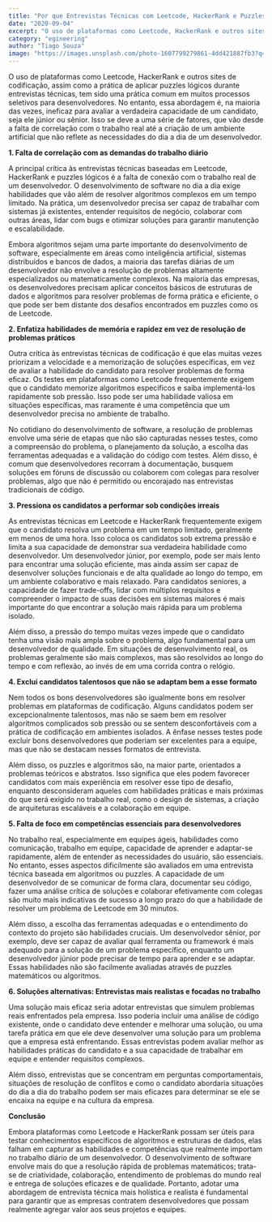 ```yaml
---
title: "Por que Entrevistas Técnicas com Leetcode, HackerRank e Puzzles Não Funcionam para Contratar Desenvolvedores"
date: "2020-09-04"
excerpt: "O uso de plataformas como Leetcode, HackerRank e outros sites de codificação, assim como a prática de aplicar puzzles lógicos durante entrevistas técnicas, tem sido uma prática comum em muitos processos seletivos para desenvolvedores."
category: "egineering"
author: "Tiago Souza"
image: "https://images.unsplash.com/photo-1607799279861-4dd421887fb3?q=80&w=2070&auto=format&fit=crop&ixlib=rb-4.0.3&ixid=M3wxMjA3fDB8MHxwaG90by1wYWdlfHx8fGVufDB8fHx8fA%3D%3D"
---
```


O uso de plataformas como Leetcode, HackerRank e outros sites de codificação, assim como a prática de aplicar puzzles lógicos durante entrevistas técnicas, tem sido uma prática comum em muitos processos seletivos para desenvolvedores. No entanto, essa abordagem é, na maioria das vezes, ineficaz para avaliar a verdadeira capacidade de um candidato, seja ele júnior ou sênior. Isso se deve a uma série de fatores, que vão desde a falta de correlação com o trabalho real até a criação de um ambiente artificial que não reflete as necessidades do dia a dia de um desenvolvedor.

**1. Falta de correlação com as demandas do trabalho diário**

A principal crítica às entrevistas técnicas baseadas em Leetcode, HackerRank e puzzles lógicos é a falta de conexão com o trabalho real de um desenvolvedor. O desenvolvimento de software no dia a dia exige habilidades que vão além de resolver algoritmos complexos em um tempo limitado. Na prática, um desenvolvedor precisa ser capaz de trabalhar com sistemas já existentes, entender requisitos de negócio, colaborar com outras áreas, lidar com bugs e otimizar soluções para garantir manutenção e escalabilidade.

Embora algoritmos sejam uma parte importante do desenvolvimento de software, especialmente em áreas como inteligência artificial, sistemas distribuídos e bancos de dados, a maioria das tarefas diárias de um desenvolvedor não envolve a resolução de problemas altamente especializados ou matematicamente complexos. Na maioria das empresas, os desenvolvedores precisam aplicar conceitos básicos de estruturas de dados e algoritmos para resolver problemas de forma prática e eficiente, o que pode ser bem distante dos desafios encontrados em puzzles como os de Leetcode.

**2. Enfatiza habilidades de memória e rapidez em vez de resolução de problemas práticos**

Outra crítica às entrevistas técnicas de codificação é que elas muitas vezes priorizam a velocidade e a memorização de soluções específicas, em vez de avaliar a habilidade do candidato para resolver problemas de forma eficaz. Os testes em plataformas como Leetcode frequentemente exigem que o candidato memorize algoritmos específicos e saiba implementá-los rapidamente sob pressão. Isso pode ser uma habilidade valiosa em situações específicas, mas raramente é uma competência que um desenvolvedor precisa no ambiente de trabalho.

No cotidiano do desenvolvimento de software, a resolução de problemas envolve uma série de etapas que não são capturadas nesses testes, como a compreensão do problema, o planejamento da solução, a escolha das ferramentas adequadas e a validação do código com testes. Além disso, é comum que desenvolvedores recorram à documentação, busquem soluções em fóruns de discussão ou colaborem com colegas para resolver problemas, algo que não é permitido ou encorajado nas entrevistas tradicionais de código.

**3. Pressiona os candidatos a performar sob condições irreais**

As entrevistas técnicas em Leetcode e HackerRank frequentemente exigem que o candidato resolva um problema em um tempo limitado, geralmente em menos de uma hora. Isso coloca os candidatos sob extrema pressão e limita a sua capacidade de demonstrar sua verdadeira habilidade como desenvolvedor. Um desenvolvedor júnior, por exemplo, pode ser mais lento para encontrar uma solução eficiente, mas ainda assim ser capaz de desenvolver soluções funcionais e de alta qualidade ao longo do tempo, em um ambiente colaborativo e mais relaxado. Para candidatos seniores, a capacidade de fazer trade-offs, lidar com múltiplos requisitos e compreender o impacto de suas decisões em sistemas maiores é mais importante do que encontrar a solução mais rápida para um problema isolado.

Além disso, a pressão do tempo muitas vezes impede que o candidato tenha uma visão mais ampla sobre o problema, algo fundamental para um desenvolvedor de qualidade. Em situações de desenvolvimento real, os problemas geralmente são mais complexos, mas são resolvidos ao longo do tempo e com reflexão, ao invés de em uma corrida contra o relógio.

**4. Exclui candidatos talentosos que não se adaptam bem a esse formato**

Nem todos os bons desenvolvedores são igualmente bons em resolver problemas em plataformas de codificação. Alguns candidatos podem ser excepcionalmente talentosos, mas não se saem bem em resolver algoritmos complicados sob pressão ou se sentem desconfortáveis com a prática de codificação em ambientes isolados. A ênfase nesses testes pode excluir bons desenvolvedores que poderiam ser excelentes para a equipe, mas que não se destacam nesses formatos de entrevista.

Além disso, os puzzles e algoritmos são, na maior parte, orientados a problemas teóricos e abstratos. Isso significa que eles podem favorecer candidatos com mais experiência em resolver esse tipo de desafio, enquanto desconsideram aqueles com habilidades práticas e mais próximas do que será exigido no trabalho real, como o design de sistemas, a criação de arquiteturas escaláveis e a colaboração em equipe.

**5. Falta de foco em competências essenciais para desenvolvedores**

No trabalho real, especialmente em equipes ágeis, habilidades como comunicação, trabalho em equipe, capacidade de aprender e adaptar-se rapidamente, além de entender as necessidades do usuário, são essenciais. No entanto, esses aspectos dificilmente são avaliados em uma entrevista técnica baseada em algoritmos ou puzzles. A capacidade de um desenvolvedor de se comunicar de forma clara, documentar seu código, fazer uma análise crítica de soluções e colaborar efetivamente com colegas são muito mais indicativas de sucesso a longo prazo do que a habilidade de resolver um problema de Leetcode em 30 minutos.

Além disso, a escolha das ferramentas adequadas e o entendimento do contexto do projeto são habilidades cruciais. Um desenvolvedor sênior, por exemplo, deve ser capaz de avaliar qual ferramenta ou framework é mais adequado para a solução de um problema específico, enquanto um desenvolvedor júnior pode precisar de tempo para aprender e se adaptar. Essas habilidades não são facilmente avaliadas através de puzzles matemáticos ou algoritmos.

**6. Soluções alternativas: Entrevistas mais realistas e focadas no trabalho**

Uma solução mais eficaz seria adotar entrevistas que simulem problemas reais enfrentados pela empresa. Isso poderia incluir uma análise de código existente, onde o candidato deve entender e melhorar uma solução, ou uma tarefa prática em que ele deve desenvolver uma solução para um problema que a empresa está enfrentando. Essas entrevistas podem avaliar melhor as habilidades práticas do candidato e a sua capacidade de trabalhar em equipe e entender requisitos complexos.

Além disso, entrevistas que se concentram em perguntas comportamentais, situações de resolução de conflitos e como o candidato abordaria situações do dia a dia do trabalho podem ser mais eficazes para determinar se ele se encaixa na equipe e na cultura da empresa.

**Conclusão**

Embora plataformas como Leetcode e HackerRank possam ser úteis para testar conhecimentos específicos de algoritmos e estruturas de dados, elas falham em capturar as habilidades e competências que realmente importam no trabalho diário de um desenvolvedor. O desenvolvimento de software envolve mais do que a resolução rápida de problemas matemáticos; trata-se de criatividade, colaboração, entendimento de problemas do mundo real e entrega de soluções eficazes e de qualidade. Portanto, adotar uma abordagem de entrevista técnica mais holística e realista é fundamental para garantir que as empresas contratem desenvolvedores que possam realmente agregar valor aos seus projetos e equipes.